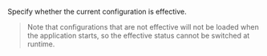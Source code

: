 Specify whether the current configuration is effective.

> Note that configurations that are not effective will not be loaded when the application starts, so the effective status cannot be switched
> at runtime.